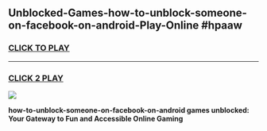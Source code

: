 
## Unblocked-Games-how-to-unblock-someone-on-facebook-on-android-Play-Online #hpaaw
<h3>
<a href="https://news.freeplayer.one?title=how-to-unblock-someone-on-facebook-on-android&ref=3">CLICK TO PLAY</a></h3>
<hr>

<h3>
<a href="https://news.freeplayer.one?title=how-to-unblock-someone-on-facebook-on-android&ref=3">CLICK 2 PLAY</a>
  
</h3>

<a href="https://news.freeplayer.one?title=how-to-unblock-someone-on-facebook-on-android&ref=3"><img src="https://clearcache.store/games.png"></a>


**how-to-unblock-someone-on-facebook-on-android games unblocked: Your Gateway to Fun and Accessible Online Gaming**
